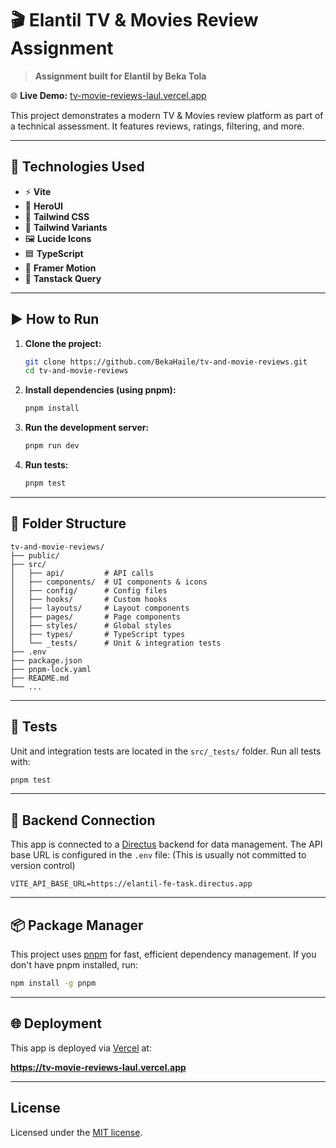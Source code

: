 # 🎬 Elantil TV & Movies Review Assignment

> **Assignment built for Elantil by Beka Tola**

🌐 **Live Demo:** [tv-movie-reviews-laul.vercel.app](https://tv-movie-reviews-laul.vercel.app)

This project demonstrates a modern TV & Movies review platform as part of a technical assessment. It features reviews, ratings, filtering, and more.

---

## 🚀 Technologies Used

- ⚡ **Vite**
- 🎨 **HeroUI**
- 💨 **Tailwind CSS**
- 🧩 **Tailwind Variants**
- 🖼️ **Lucide Icons**
- 🟦 **TypeScript**
- 🎥 **Framer Motion**
- 🔄 **Tanstack Query**

---

## ▶️ How to Run

1. **Clone the project:**
   ```bash
   git clone https://github.com/BekaHaile/tv-and-movie-reviews.git
   cd tv-and-movie-reviews
   ```
2. **Install dependencies (using pnpm):**
   ```bash
   pnpm install
   ```
3. **Run the development server:**
   ```bash
   pnpm run dev
   ```
4. **Run tests:**
   ```bash
   pnpm test
   ```

---

## 📁 Folder Structure

```
tv-and-movie-reviews/
├── public/
├── src/
│   ├── api/         # API calls
│   ├── components/  # UI components & icons
│   ├── config/      # Config files
│   ├── hooks/       # Custom hooks
│   ├── layouts/     # Layout components
│   ├── pages/       # Page components
│   ├── styles/      # Global styles
│   ├── types/       # TypeScript types
│   └── _tests/      # Unit & integration tests
├── .env
├── package.json
├── pnpm-lock.yaml
├── README.md
└── ...
```

---

## 🧪 Tests

Unit and integration tests are located in the `src/_tests/` folder. Run all tests with:

```bash
pnpm test
```

---

## 🔗 Backend Connection

This app is connected to a [Directus](https://directus.io/) backend for data management. The API base URL is configured in the `.env` file: (This is usually not committed to version control)

```env
VITE_API_BASE_URL=https://elantil-fe-task.directus.app
```

---

## 📦 Package Manager

This project uses [pnpm](https://pnpm.io/) for fast, efficient dependency management. If you don't have pnpm installed, run:

```bash
npm install -g pnpm
```

---

## 🌐 Deployment

This app is deployed via [Vercel](https://vercel.com/) at:

**https://tv-movie-reviews-laul.vercel.app**

---

## License

Licensed under the [MIT license](LICENSE).

